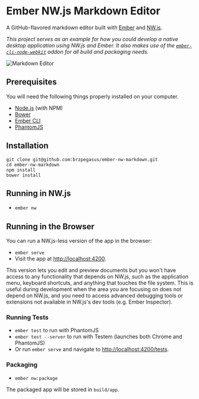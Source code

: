 # Ember NW.js Markdown Editor

A GitHub-flavored markdown editor built with [Ember](http://emberjs.com) and [NW.js](http://nwjs.io).

_This project serves as an example for how you could develop a native desktop application using NW.js and Ember.
It also makes use of the [`ember-cli-node-webkit`](http://github.com/brzpegasus/ember-cli-node-webkit) addon for all build and packaging needs._

![Markdown Editor](https://cloud.githubusercontent.com/assets/1691398/6768192/536a6fde-d033-11e4-9375-e2f506c1c8c7.png)

## Prerequisites

You will need the following things properly installed on your computer.

* [Node.js](http://nodejs.org/) (with NPM)
* [Bower](http://bower.io/)
* [Ember CLI](http://www.ember-cli.com/)
* [PhantomJS](http://phantomjs.org/)

## Installation

```
git clone git@github.com:brzpegasus/ember-nw-markdown.git
cd ember-nw-markdown
npm install
bower install
```

## Running in NW.js

* `ember nw`

## Running in the Browser

You can run a NW.js-less version of the app in the browser:

* `ember serve`
* Visit the app at [http://localhost:4200](http://localhost:4200).

This version lets you edit and preview documents but you won't have access to any functionality that depends on NW.js, such as the application menu, keyboard shortcuts, and anything that touches the file system. This is useful during development when the area you are focusing on does not depend on NW.js, and you need to access advanced debugging tools or extensions not available in NW.js's dev tools (e.g. Ember Inspector).

### Running Tests

* `ember test` to run with PhantomJS
* `ember test --server` to run with Testem (launches both Chrome and PhantomJS)
* Or run `ember serve` and navigate to [http://localhost:4200/tests](http://localhost:4200/tests).

### Packaging

* `ember nw:package`

The packaged app will be stored in `build/app`.
